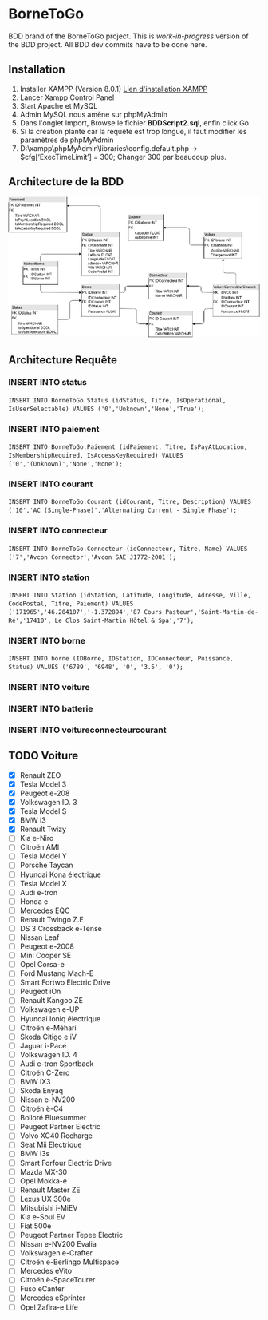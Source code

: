 # BorneToGo

BDD brand of the BorneToGo project. This is *work-in-progress* version of the BDD project. All BDD dev commits have to be done here.

## Installation
1. Installer XAMPP (Version 8.0.1) [Lien d'installation XAMPP](https://www.apachefriends.org/download.html)
2. Lancer Xampp Control Panel
3. Start Apache et MySQL
4. Admin MySQL nous amène sur phpMyAdmin
5. Dans l'onglet Import, Browse le fichier **BDDScript2.sql**, enfin click Go
6. Si la création plante car la requête est trop longue, il faut modifier les paramètres de phpMyAdmin
7. D:\xampp\phpMyAdmin\libraries\config.default.php -> $cfg[‘ExecTimeLimit’] = 300; Changer 300 par beaucoup plus.

## Architecture de la BDD
![Architecture de la BDD V8](/BDD/images/Schema_BDD_V8.png)

## Architecture Requête

### INSERT INTO status
`INSERT INTO BorneToGo.Status (idStatus, Titre, IsOperational, IsUserSelectable) VALUES ('0','Unknown','None','True');`

### INSERT INTO paiement
`INSERT INTO BorneToGo.Paiement (idPaiement, Titre, IsPayAtLocation, IsMembershipRequired, IsAccessKeyRequired) VALUES ('0','(Unknown)','None','None');`

### INSERT INTO courant
`INSERT INTO BorneToGo.Courant (idCourant, Titre, Description) VALUES ('10','AC (Single-Phase)','Alternating Current - Single Phase');`

### INSERT INTO connecteur
`INSERT INTO BorneToGo.Connecteur (idConnecteur, Titre, Name) VALUES ('7','Avcon Connector','Avcon SAE J1772-2001');`

### INSERT INTO station
`INSERT INTO Station (idStation, Latitude, Longitude, Adresse, Ville, CodePostal, Titre, Paiement) VALUES ('171965','46.204107','-1.372894','87 Cours Pasteur','Saint-Martin-de-Ré','17410','Le Clos Saint-Martin Hôtel & Spa','7');`

### INSERT INTO borne
`INSERT INTO borne (IDBorne, IDStation, IDConnecteur, Puissance, Status) VALUES ('6789', '6948', '0', '3.5', '0');`

### INSERT INTO voiture

### INSERT INTO batterie

### INSERT INTO voitureconnecteurcourant

## TODO Voiture
- [x] Renault ZEO
- [x] Tesla Model 3
- [x] Peugeot e-208
- [x] Volkswagen ID. 3
- [x] Tesla Model S
- [x] BMW i3
- [x] Renault Twizy
- [ ] Kia e-Niro
- [ ] Citroën AMI
- [ ] Tesla Model Y
- [ ] Porsche Taycan
- [ ] Hyundai Kona électrique
- [ ] Tesla Model X
- [ ] Audi e-tron
- [ ] Honda e
- [ ] Mercedes EQC
- [ ] Renault Twingo Z.E
- [ ] DS 3 Crossback e-Tense
- [ ] Nissan Leaf
- [ ] Peugeot e-2008
- [ ] Mini Cooper SE
- [ ] Opel Corsa-e
- [ ] Ford Mustang Mach-E
- [ ] Smart Fortwo Electric Drive
- [ ] Peugeot iOn
- [ ] Renault Kangoo ZE
- [ ] Volkswagen e-UP
- [ ] Hyundai Ioniq électrique
- [ ] Citroën e-Méhari
- [ ] Skoda Citigo e iV
- [ ] Jaguar i-Pace
- [ ] Volkswagen ID. 4
- [ ] Audi e-tron Sportback
- [ ] Citroën C-Zero
- [ ] BMW iX3
- [ ] Skoda Enyaq
- [ ] Nissan e-NV200
- [ ] Citroën ë-C4
- [ ] Bolloré Bluesummer
- [ ] Peugeot Partner Electric
- [ ] Volvo XC40 Recharge
- [ ] Seat Mii Electrique
- [ ] BMW i3s
- [ ] Smart Forfour Electric Drive
- [ ] Mazda MX-30
- [ ] Opel Mokka-e
- [ ] Renault Master ZE
- [ ] Lexus UX 300e
- [ ] Mitsubishi i-MiEV
- [ ] Kia e-Soul EV
- [ ] Fiat 500e
- [ ] Peugeot Partner Tepee Electric
- [ ] Nissan e-NV200 Evalia
- [ ] Volkswagen e-Crafter
- [ ] Citroën e-Berlingo Multispace
- [ ] Mercedes eVito
- [ ] Citroën ë-SpaceTourer
- [ ] Fuso eCanter
- [ ] Mercedes eSprinter
- [ ] Opel Zafira-e Life